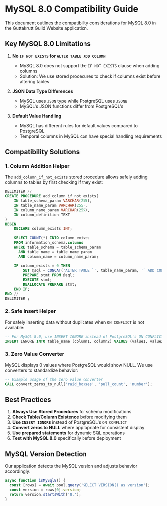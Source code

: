 # MySQL 8.0 Compatibility Guide

This document outlines the compatibility considerations for MySQL 8.0 in the Guttakrutt Guild Website application.

## Key MySQL 8.0 Limitations

1. **No `IF NOT EXISTS` for `ALTER TABLE ADD COLUMN`**
   - MySQL 8.0 does not support the `IF NOT EXISTS` clause when adding columns
   - Solution: We use stored procedures to check if columns exist before altering tables

2. **JSON Data Type Differences**
   - MySQL uses `JSON` type while PostgreSQL uses `JSONB`
   - MySQL's JSON functions differ from PostgreSQL's

3. **Default Value Handling**
   - MySQL has different rules for default values compared to PostgreSQL
   - Temporal columns in MySQL can have special handling requirements

## Compatibility Solutions

### 1. Column Addition Helper

The `add_column_if_not_exists` stored procedure allows safely adding columns to tables by first checking if they exist:

```sql
DELIMITER //
CREATE PROCEDURE add_column_if_not_exists(
    IN table_schema_param VARCHAR(255),
    IN table_name_param VARCHAR(255),
    IN column_name_param VARCHAR(255),
    IN column_definition TEXT
)
BEGIN
    DECLARE column_exists INT;
    
    SELECT COUNT(*) INTO column_exists
    FROM information_schema.columns
    WHERE table_schema = table_schema_param
      AND table_name = table_name_param
      AND column_name = column_name_param;
    
    IF column_exists = 0 THEN
        SET @sql = CONCAT('ALTER TABLE `', table_name_param, '` ADD COLUMN `', column_name_param, '` ', column_definition);
        PREPARE stmt FROM @sql;
        EXECUTE stmt;
        DEALLOCATE PREPARE stmt;
    END IF;
END //
DELIMITER ;
```

### 2. Safe Insert Helper

For safely inserting data without duplicates when `ON CONFLICT` is not available:

```sql
-- For MySQL 8.0, use INSERT IGNORE instead of PostgreSQL's ON CONFLICT
INSERT IGNORE INTO table_name (column1, column2) VALUES (value1, value2);
```

### 3. Zero Value Converter

MySQL displays 0 values where PostgreSQL would show NULL. We use converters to standardize behavior:

```sql
-- Example usage of the zero value converter
CALL convert_zeros_to_null('raid_bosses', 'pull_count', 'number');
```

## Best Practices

1. **Always Use Stored Procedures** for schema modifications
2. **Check Table/Column Existence** before modifying them
3. **Use `INSERT IGNORE`** instead of PostgreSQL's `ON CONFLICT`
4. **Convert zeros to NULL** where appropriate for consistent display
5. **Use prepared statements** for dynamic SQL operations
6. **Test with MySQL 8.0** specifically before deployment

## MySQL Version Detection

Our application detects the MySQL version and adjusts behavior accordingly:

```javascript
async function isMySql8() {
  const [rows] = await pool.query('SELECT VERSION() as version');
  const version = rows[0].version;
  return version.startsWith('8.');
}
```